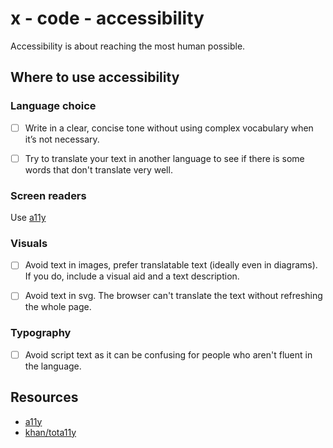 # x - code - accessibility

Accessibility is about reaching the most human possible.

## Where to use accessibility

### Language choice

*   [ ] Write in a clear, concise tone without using complex vocabulary when
it’s not necessary.

*   [ ] Try to translate your text in another language to see if there is some
words that don't translate very well.

### Screen readers

Use [a11y](http://a11yproject.com/)

### Visuals

*   [ ] Avoid text in images, prefer translatable text (ideally even in
diagrams). If you do, include a visual aid and a text description.

*   [ ] Avoid text in svg. The browser can't translate the text without
refreshing the whole page.

### Typography

*   [ ] Avoid script text as it can be confusing for people who aren't fluent
in the language.

## Resources

*   [a11y](http://a11yproject.com/)
*   [khan/tota11y](http://khan.github.io/tota11y/)
